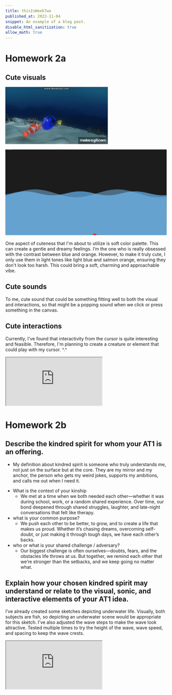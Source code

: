 ```yaml
---
title: thisIsWeekTwo
published_at: 2022-11-04
snippet: An example of a blog post.
disable_html_sanitization: true
allow_math: true
---
```


# Homework 2a

## Cute visuals

![wave](/images/dory.gif)

![dory](/images/wave.png)

One aspect of cuteness that I'm about to utilize is soft color palette. This can create a gentle and dreamy feelings. I’m the one who is really obsessed with the contrast between blue and orange. However, to make it truly cute, I only use them in light tones like light blue and salmon orange, ensuring they don't look too harsh. This could bring a soft, charming and approachable vibe.

## Cute sounds

To me, cute sound that could be something fitting well to both the visual and interactions, so that might be a popping sound when we click or press something in the canvas.

## Cute interactions

Currently, I've found that interactivity from the cursor is quite interesting and feasible. Therefore, I'm planning to create a creature or element that could play with my cursor. ^.^

<iframe id="falling_falling" src="https://editor.p5js.org/def-ijk/sketches/v-N9QvuM6"></iframe>

<script type="module">

    const iframe  = document.getElementById (`falling_falling`)
    iframe.width  = iframe.parentNode.scrollWidth
    iframe.height = iframe.width * 9 / 16 + 42
</script>

# Homework 2b

## Describe the kindred spirit for whom your AT1 is an offering.

- My definition about kindred spirit is someone who truly understands me, not just on the surface but at the core. They are my mirror and my anchor, the person who gets my weird jokes, supports my ambitions, and calls me out when I need it.

* What is the context of your kinship
  - We met at a time when we both needed each other—whether it was during school, work, or a random shared experience. Over time, our bond deepened through shared struggles, laughter, and late-night conversations that felt like therapy.
* what is your common purpose?
  - We push each other to be better, to grow, and to create a life that makes us proud. Whether it’s chasing dreams, overcoming self-doubt, or just making it through tough days, we have each other’s backs.
* who or what is your shared challenge / adversary?
  - Our biggest challenge is often ourselves—doubts, fears, and the obstacles life throws at us. But together, we remind each other that we’re stronger than the setbacks, and we keep going no matter what.

## Explain how your chosen kindred spirit may understand or relate to the visual, sonic, and interactive elements of your AT1 idea. 

I’ve already created some sketches depicting underwater life. Visually, both subjects are fish, so depicting an underwater scene would be appropriate for this sketch. I’ve also adjusted the wave steps to make the wave look attractive. Tested multiple times to try the height of the wave, wave speed, and spacing to keep the wave crests.

<iframe id="waving-waving" src="https://editor.p5js.org/def-ijk/sketches/rNA346H7Z"></iframe>

<script type="module">

    const iframe  = document.getElementById (`waving-waving`)
    iframe.width  = iframe.parentNode.scrollWidth
    iframe.height = iframe.width * 9 / 16 + 42
</script>
